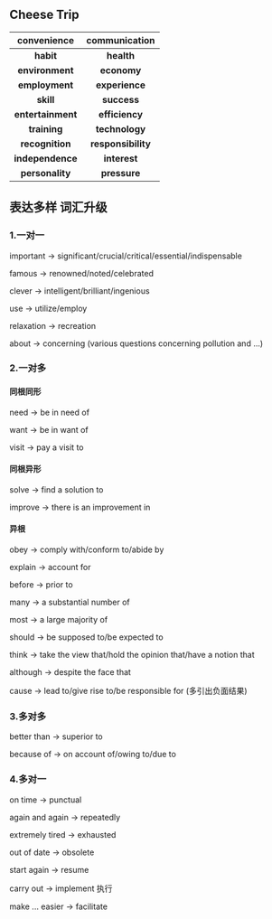 ## Cheese Trip

|    convenience    |   communication    |
| :---------------: | :----------------: |
|     **habit**     |     **health**     |
|  **environment**  |    **economy**     |
|  **employment**   |   **experience**   |
|     **skill**     |    **success**     |
| **entertainment** |   **efficiency**   |
|   **training**    |   **technology**   |
|  **recognition**  | **responsibility** |
| **independence**  |    **interest**    |
|  **personality**  |    **pressure**    |

## 表达多样 词汇升级

### 1.一对一

important -> significant/crucial/critical/essential/indispensable

famous -> renowned/noted/celebrated

clever -> intelligent/brilliant/ingenious

use -> utilize/employ

relaxation -> recreation

about -> concerning (various questions concerning pollution and ...)

### 2.一对多

#### 同根同形

need -> be in need of

want -> be in want of

visit -> pay a visit to

#### 同根异形

solve -> find a solution to

improve -> there is an improvement in

#### 异根

obey -> comply with/conform to/abide by

explain -> account for

before -> prior to

many -> a substantial number of

most -> a large majority of

should -> be supposed to/be expected to

think -> take the view that/hold the opinion that/have a notion that

although -> despite the face that

cause -> lead to/give rise to/be responsible for (多引出负面结果)

### 3.多对多

better than -> superior to

because of -> on account of/owing to/due to

### 4.多对一

on time ->  punctual

again and again -> repeatedly

extremely tired -> exhausted

out of date -> obsolete

start again -> resume

carry out -> implement 执行

make ... easier -> facilitate